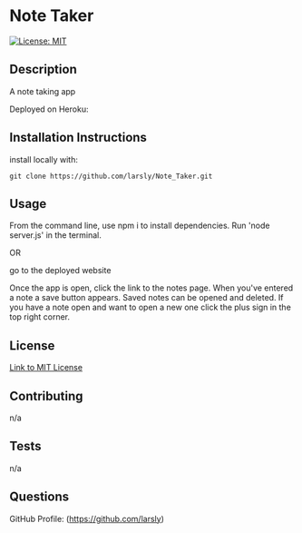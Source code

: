 # Note Taker

[![License: MIT](https://img.shields.io/badge/License-MIT-yellow.svg)](https://opensource.org/licenses/MIT)

## Description

A note taking app

Deployed on Heroku:

## Installation Instructions

install locally with:

`git clone https://github.com/larsly/Note_Taker.git`

## Usage

From the command line, use npm i to install dependencies.
Run 'node server.js' in the terminal.

OR

go to the deployed website

Once the app is open, click the link to the notes page. When you've entered a note a save button appears. Saved notes can be opened and deleted. If you have a note open and want to open a new one click the plus sign in the top right corner.

## License
[Link to MIT License](https://opensource.org/licenses/MIT)

## Contributing

n/a

## Tests

n/a

## Questions

GitHub Profile: (https://github.com/larsly)
